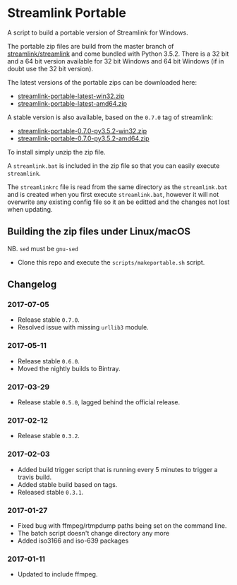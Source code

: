 # Streamlink Portable
A script to build a portable version of Streamlink for Windows.

The portable zip files are build from the master branch of [streamlink/streamlink](https://github.com/streamlink/streamlink) and come bundled with Python 3.5.2. There is a 32 bit and a 64 bit version available for 32 bit Windows and 64 bit Windows (if in doubt use the 32 bit version).

The latest versions of the portable zips can be downloaded here:
- [streamlink-portable-latest-win32.zip](https://dl.bintray.com/beardypig/streamlink-portable/streamlink-portable-latest-win32.zip)
- [streamlink-portable-latest-amd64.zip](https://dl.bintray.com/beardypig/streamlink-portable/streamlink-portable-latest-amd64.zip)

A stable version is also available, based on the `0.7.0` tag of streamlink:
- [streamlink-portable-0.7.0-py3.5.2-win32.zip](https://github.com/beardypig/streamlink-portable/releases/download/0.7.0/streamlink-portable-0.7.0-py3.5.2-win32.zip)
- [streamlink-portable-0.7.0-py3.5.2-amd64.zip](https://github.com/beardypig/streamlink-portable/releases/download/0.7.0/streamlink-portable-0.7.0-py3.5.2-amd64.zip)

To install simply unzip the zip file.

A `streamlink.bat` is included in the zip file so that you can easily execute `streamlink`. 

The `streamlinkrc` file is read from the same directory as the `streamlink.bat` and is created when you first execute `streamlink.bat`, however it will not overwrite any existing config file so it an be editted and the changes not lost when updating.  

## Building the zip files under Linux/macOS

NB. `sed` must be `gnu-sed`

- Clone this repo and execute the `scripts/makeportable.sh` script. 


## Changelog

### 2017-07-05

 * Release stable `0.7.0`.
 * Resolved issue with missing `urllib3` module.

### 2017-05-11

 * Release stable `0.6.0`.
 * Moved the nightly builds to Bintray. 
 
### 2017-03-29

 * Release stable `0.5.0`, lagged behind the official release.

### 2017-02-12

 * Release stable `0.3.2`.

### 2017-02-03

 * Added build trigger script that is running every 5 minutes to trigger a travis build.
 * Added stable build based on tags.
 * Released stable `0.3.1`.

### 2017-01-27

 * Fixed bug with ffmpeg/rtmpdump paths being set on the command line.
 * The batch script doesn't change directory any more
 * Added iso3166 and iso-639 packages 

### 2017-01-11

 * Updated to include ffmpeg.
